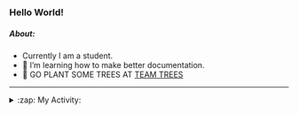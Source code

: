 ### Hello World!

##### About:
- Currently I am a student.
- 🌱 I’m learning how to make better documentation.
- 🌱 GO PLANT SOME TREES AT [TEAM TREES](https://teamtrees.org/)

---
<details>
  <summary>:zap: My Activity:</summary>
  
<!--START_SECTION:waka-->
![Code Time](http://img.shields.io/badge/Code%20Time-1%2C152%20hrs%2044%20mins-blue)

**I'm a Night 🦉** 

```text
🌞 Morning                1568 commits        ██░░░░░░░░░░░░░░░░░░░░░░░   09.51 % 
🌆 Daytime                5744 commits        █████████░░░░░░░░░░░░░░░░   34.83 % 
🌃 Evening                4750 commits        ███████░░░░░░░░░░░░░░░░░░   28.80 % 
🌙 Night                  4431 commits        ███████░░░░░░░░░░░░░░░░░░   26.87 % 
```
📅 **I'm Most Productive on Wednesday** 

```text
Monday                   2428 commits        ████░░░░░░░░░░░░░░░░░░░░░   14.72 % 
Tuesday                  2194 commits        ███░░░░░░░░░░░░░░░░░░░░░░   13.30 % 
Wednesday                3805 commits        ██████░░░░░░░░░░░░░░░░░░░   23.07 % 
Thursday                 2091 commits        ███░░░░░░░░░░░░░░░░░░░░░░   12.68 % 
Friday                   1641 commits        ██░░░░░░░░░░░░░░░░░░░░░░░   09.95 % 
Saturday                 1464 commits        ██░░░░░░░░░░░░░░░░░░░░░░░   08.88 % 
Sunday                   2870 commits        ████░░░░░░░░░░░░░░░░░░░░░   17.40 % 
```


📊 **This Week I Spent My Time On** 

```text
🔥 Editors: 
VS Code                  1 min               █████████████████████████   100.00 % 

🐱‍💻 Projects: 
giveth-dapps-v2          1 min               █████████████████████████   100.00 % 
```


 Last Updated on 24/07/2023 00:17:06 UTC
<!--END_SECTION:waka-->
</details>
